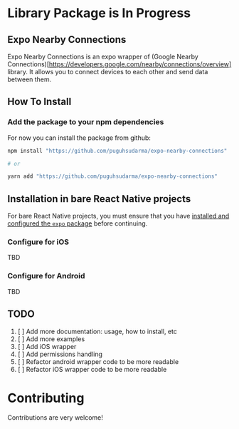 # Library Package is In Progress

## Expo Nearby Connections

Expo Nearby Connections is an expo wrapper of (Google Nearby Connections)[https://developers.google.com/nearby/connections/overview] library. It allows you to connect devices to each other and send data between them.

## How To Install

### Add the package to your npm dependencies

For now you can install the package from github:

```bash
npm install "https://github.com/puguhsudarma/expo-nearby-connections"

# or

yarn add "https://github.com/puguhsudarma/expo-nearby-connections"
```

## Installation in bare React Native projects

For bare React Native projects, you must ensure that you have [installed and configured the `expo` package](https://docs.expo.dev/bare/installing-expo-modules/) before continuing.

### Configure for iOS

TBD

### Configure for Android

TBD

## TODO

1. [ ] Add more documentation: usage, how to install, etc
2. [ ] Add more examples
3. [ ] Add iOS wrapper
4. [ ] Add permissions handling
5. [ ] Refactor android wrapper code to be more readable
6. [ ] Refactor iOS wrapper code to be more readable

# Contributing

Contributions are very welcome!

